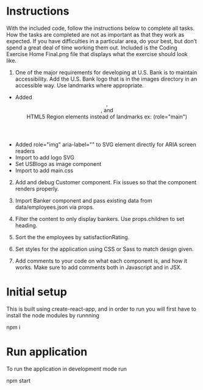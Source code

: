 # Instructions

With the included code, follow the instructions below to complete all tasks. How the tasks are completed are not as important as that they work as expected. If you have difficulties in a particular area, do your best, but don’t spend a great deal of time working them out. Included is the Coding Exercise Home Final.png file that displays what the exercise should look like.

1. One of the major requirements for developing at U.S. Bank is to maintain accessibility. Add the U.S. Bank logo that is in the images directory in an accessible way. Use landmarks where appropriate.
  - Added <header>, <main>, and <footer> HTML5 Region elements instead of landmarks ex: (role="main")
  - Added role="img" aria-label="" to SVG element directly for ARIA screen readers
  - Import to add logo SVG
  - Set USBlogo as image component
  - Import to add main.css 

2. Add and debug Customer component. Fix issues so that the component renders properly.

3. Import Banker component and pass existing data from data/employees.json via props. 

4. Filter the content to only display bankers. Use props.children to set heading.

5. Sort the the employees by satisfactionRating.

4. Set styles for the application using CSS or Sass to match design given.

5. Add comments to your code on what each component is, and how it works. Make sure to add comments both in Javascript and in JSX.


# Initial setup
This is built using create-react-app, and in order to run you will first have to install the node modules by runnning

npm i

# Run application
To run the application in development mode run

npm start
